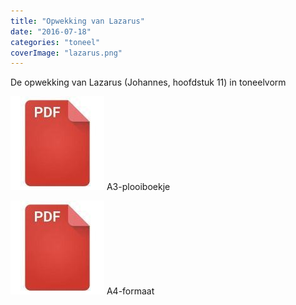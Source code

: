 ```yaml
---
title: "Opwekking van Lazarus"
date: "2016-07-18"
categories: "toneel"
coverImage: "lazarus.png"
---
```


De opwekking van Lazarus (Johannes, hoofdstuk 11) in toneelvorm

<!--more-->

[![pdf](images/2bdd26a893f94f1d69b5a89ee751a599-150x150.jpg)](https://storage.googleapis.com/geloven-leren/toneel/De%20opwekking%20van%20Lazarus-a3.pdf) A3-plooiboekje

[![pdf](images/2bdd26a893f94f1d69b5a89ee751a599-150x150.jpg)](https://storage.googleapis.com/geloven-leren/toneel/De%20opwekking%20van%20Lazarus.pdf) A4-formaat
